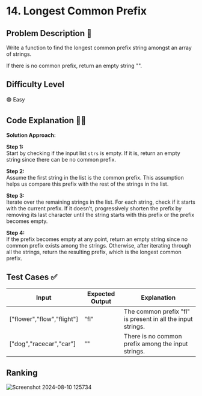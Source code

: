 # 14. Longest Common Prefix

## Problem Description 📄
Write a function to find the longest common prefix string amongst an array of strings.

If there is no common prefix, return an empty string "".

## Difficulty Level
🟢 Easy

## Code Explanation 🧑‍💻

**Solution Approach:**

**Step 1:**  
Start by checking if the input list `strs` is empty. If it is, return an empty string since there can be no common prefix.

**Step 2:**  
Assume the first string in the list is the common prefix. This assumption helps us compare this prefix with the rest of the strings in the list.

**Step 3:**  
Iterate over the remaining strings in the list. For each string, check if it starts with the current prefix. If it doesn’t, progressively shorten the prefix by removing its last character until the string starts with this prefix or the prefix becomes empty.

**Step 4:**  
If the prefix becomes empty at any point, return an empty string since no common prefix exists among the strings. Otherwise, after iterating through all the strings, return the resulting prefix, which is the longest common prefix.


## Test Cases ✅
| Input                                        | Expected Output | Explanation                                                           |
|----------------------------------------------|-----------------|-----------------------------------------------------------------------|
| ["flower","flow","flight"]                   | "fl"            | The common prefix "fl" is present in all the input strings.           |
| ["dog","racecar","car"]                      | ""              | There is no common prefix among the input strings.                    |

## Ranking

![Screenshot 2024-08-10 125734](https://github.com/user-attachments/assets/b41a075e-b7b5-4cc9-ae21-adc632deb30c)
